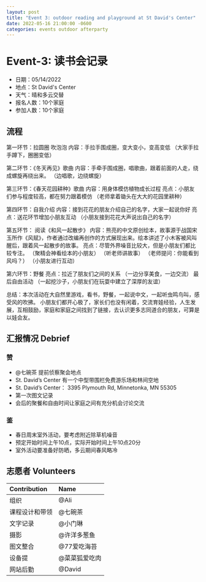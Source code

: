 ```yaml
---
layout: post
title: "Event 3: outdoor reading and playground at St David's Center"
date: 2022-05-16 21:00:00 -0600
categories: events outdoor afterparty
---
```



# Event-3: 读书会记录

- 日期：05/14/2022
- 地点：St David's Center
- 天气：晴和多云交替
- 报名人数：10个家庭
- 参加人数：10个家庭

## 流程 

第一环节：拉圆圈 吹泡泡
内容：手拉手围成圈，变大变小，变高变低
（大家手拉手蹲下，圈圈变低）

第二环节：《冬天再见》歌曲
内容：手牵手围成圈，唱歌曲，跟着前面的人走，绕成螺旋再绕出来。
（边唱歌，边绕螺旋）

第三环节：《春天花园耕种》歌曲
内容：用身体模仿植物成长过程 
亮点：小朋友们参与程度较高，都在努力跟着模仿 
（老师拿着锄头在大大的花园里耕种）

第四环节：自我介绍
内容：接到花花的朋友介绍自己的名字，大家一起说你好
亮点：送花环节增加小朋友互动
（小朋友接到花花大声说出自己的名字）

第五环节： 阅读《和风一起散步》
内容：熊亮的中文原创绘本，故事源于战国宋玉所作《风赋》，作者通过改编再创作的方式展现出来。绘本讲述了小木客被风叫醒后，跟着风一起散步的故事。
亮点：尽管外界噪音比较大，但是小朋友们都比较专注。
（聚精会神看绘本的小朋友）
（听老师讲故事） 
（老师提问：你能看到风吗？）
（小朋友进行互动）

第六环节：野餐
亮点：拉近了朋友们之间的关系
（一边分享美食，一边交流）
最后自由活动
（一起挖沙子，小朋友们在玩耍中建立了深厚的友谊）

总结：本次活动在大自然里游戏，看书，野餐，一起说中文，一起听虫鸣鸟叫，感受风的吹拂。
小朋友们都开心极了，家长们也没有闲着，交流育娃经验，人生发展，互相鼓励，家庭和家庭之间找到了链接，去认识更多志同道合的朋友，可算是以娃会友。

## 汇报情况 Debrief

### 赞

- @七碗茶 提前侦察聚会地点
- St. David’s Center 有一个中型带围栏免费游乐场和林间空地
- St. David’s Center： 3395 Plymouth Rd, Minnetonka, MN 55305 
- 第一次图文记录
- 会后的聚餐和自由时间让家庭之间有充分机会讨论交流

### 鉴

- 春日周末室外活动，要考虑附近除草机噪音
- 预定开始时间上午10点，实际开始时间上午10点20分
- 室外活动要准备好防晒，多云期间春风略冷

## 志愿者 Volunteers

| Contribution   | Name          |
| :------------- | :------------ |
| 组织           | @Ali          |
| 课程设计和带领 | @七碗茶       |
| 文字记录       | @小门琳       |
| 摄影           | @许洋多葱鱼   |
| 图文整合       | @77爱吃海苔   |
| 设备提         | @菜菜狐爱吃肉 |
| 网站后勤       | @David        |

